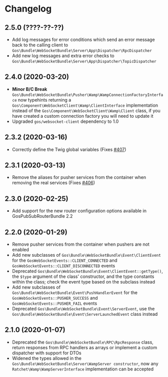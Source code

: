 # Changelog

## 2.5.0 (????-??-??)

- Add log messages for error conditions which send an error message back to the calling client to `Gos\Bundle\WebSocketBundle\Server\App\Dispatcher\RpcDispatcher`
- Add new log messages and extra error checks to `Gos\Bundle\WebSocketBundle\Server\App\Dispatcher\TopicDispatcher`

## 2.4.0 (2020-03-20)

- **Minor B/C Break** `Gos\Bundle\WebSocketBundle\Pusher\Wamp\WampConnectionFactoryInterface` now typehints returning a `Gos\Component\WebSocketClient\Wamp\ClientInterface` implementation instead of the `Gos\Component\WebSocketClient\Wamp\Client` class, if you have created a custom connection factory you will need to update it
- Upgraded `gos/websocket-client` dependency to 1.0

## 2.3.2 (2020-03-16)

- Correctly define the Twig global variables (Fixes [#407](https://github.com/GeniusesOfSymfony/WebSocketBundle/issues/407))

## 2.3.1 (2020-03-13)

- Remove the aliases for pusher services from the container when removing the real services (Fixes [#406](https://github.com/GeniusesOfSymfony/WebSocketBundle/issues/406))

## 2.3.0 (2020-02-25)

- Add support for the new router configuration options available in GosPubSubRouterBundle 2.2

## 2.2.0 (2020-01-29)

- Remove pusher services from the container when pushers are not enabled
- Add new subclasses of `Gos\Bundle\WebSocketBundle\Event\ClientEvent` for the `GosWebSocketEvents::CLIENT_CONNECTED` and `GosWebSocketEvents::CLIENT_DISCONNECTED` events
- Deprecated `Gos\Bundle\WebSocketBundle\Event\ClientEvent::getType()`, the `$type` argument of the class' constructor, and the type constants within the class; check the event type based on the subclass instead
- Add new subclasses of `Gos\Bundle\WebSocketBundle\Event\PushHandlerEvent` for the `GosWebSocketEvents::PUSHER_SUCCESS` and `GosWebSocketEvents::PUSHER_FAIL` events
- Deprecated `Gos\Bundle\WebSocketBundle\Event\ServerEvent`, use the `Gos\Bundle\WebSocketBundle\Event\ServerLaunchedEvent` class instead

## 2.1.0 (2020-01-07)

- Deprecated the `Gos\Bundle\WebSocketBundle\RPC\RpcResponse` class, return responses from RPC handlers as arrays or implement a custom dispatcher with support for DTOs
- Widened the types allowed in the `Gos\Bundle\WebSocketBundle\Server\WampServer constructor`, now any `Ratchet\Wamp\WampServerInterface` implementation can be accepted
